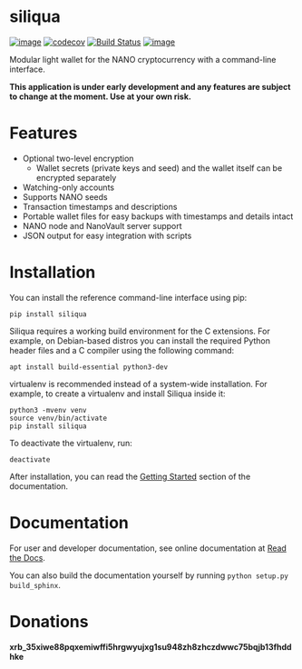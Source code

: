 siliqua
=======

[![image](https://img.shields.io/pypi/v/siliqua.svg)](https://pypi.org/project/siliqua/)
[![codecov](https://codecov.io/gh/Matoking/siliqua/branch/master/graph/badge.svg)](https://codecov.io/gh/Matoking/siliqua)
[![Build Status](https://travis-ci.com/Matoking/siliqua.png?branch=master)](https://travis-ci.com/Matoking/siliqua)
[![image](https://readthedocs.org/projects/siliqua/badge/?version=latest)](https://siliqua.readthedocs.io/en/latest/?badge=latest)

Modular light wallet for the NANO cryptocurrency with a command-line interface.

**This application is under early development and any features are subject to change at the moment. Use at your own risk.**

Features
========
* Optional two-level encryption
  * Wallet secrets (private keys and seed) and the wallet itself can be encrypted separately
* Watching-only accounts
* Supports NANO seeds
* Transaction timestamps and descriptions
* Portable wallet files for easy backups with timestamps and details intact
* NANO node and NanoVault server support
* JSON output for easy integration with scripts

Installation
============

You can install the reference command-line interface using pip:

```
pip install siliqua
```

Siliqua requires a working build environment for the C extensions. For example, on Debian-based distros you can install the required Python header files and a C compiler using the following command:

```
apt install build-essential python3-dev
```

virtualenv is recommended instead of a system-wide installation. For example, to create a virtualenv and install Siliqua inside it:

```
python3 -mvenv venv
source venv/bin/activate
pip install siliqua
```

To deactivate the virtualenv, run:

```
deactivate
```

After installation, you can read the [Getting Started](https://siliqua.readthedocs.io/en/user/getting_started.html) section of the documentation.

Documentation
=============

For user and developer documentation, see online documentation at [Read the Docs](https://siliqua.readthedocs.io/en/latest/).

You can also build the documentation yourself by running `python setup.py build_sphinx`.

Donations
=========

**xrb_35xiwe88pqxemiwffi5hrgwyujxg1su948zh8zhczdwwc75bqjb13fhddhke**

